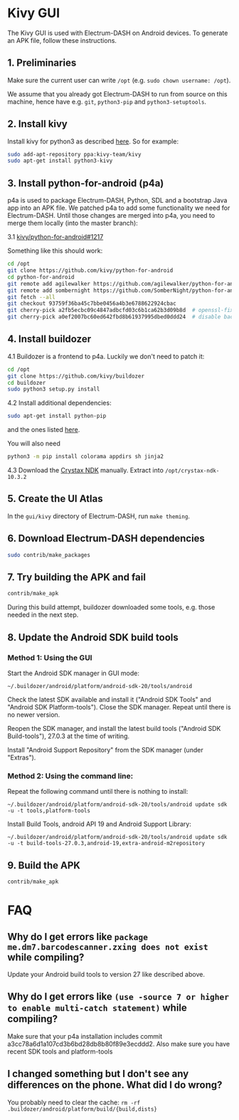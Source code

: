 # Kivy GUI

The Kivy GUI is used with Electrum-DASH on Android devices. To generate an APK file, follow these instructions.

## 1. Preliminaries

Make sure the current user can write `/opt` (e.g. `sudo chown username: /opt`).

We assume that you already got Electrum-DASH to run from source on this machine,
hence have e.g. `git`, `python3-pip` and `python3-setuptools`.

## 2. Install kivy

Install kivy for python3 as described [here](https://kivy.org/docs/installation/installation-linux.html).
So for example:
```sh
sudo add-apt-repository ppa:kivy-team/kivy
sudo apt-get install python3-kivy
```


## 3. Install python-for-android (p4a)
p4a is used to package Electrum-DASH, Python, SDL and a bootstrap Java app into an APK file. 
We patched p4a to add some functionality we need for Electrum-DASH. Until those changes are
merged into p4a, you need to merge them locally (into the master branch):

3.1 [kivy/python-for-android#1217](https://github.com/kivy/python-for-android/pull/1217)

Something like this should work:

```sh
cd /opt
git clone https://github.com/kivy/python-for-android
cd python-for-android
git remote add agilewalker https://github.com/agilewalker/python-for-android
git remote add sombernight https://github.com/SomberNight/python-for-android
git fetch --all
git checkout 93759f36ba45c7bbe0456a4b3e6788622924cbac
git cherry-pick a2fb5ecbc09c4847adbcfd03c6b1ca62b3d09b8d  # openssl-fix
git cherry-pick a0ef2007bc60ed642fbd8b61937995dbed0ddd24  # disable backups
```

## 4. Install buildozer
4.1 Buildozer is a frontend to p4a. Luckily we don't need to patch it:

```sh
cd /opt
git clone https://github.com/kivy/buildozer
cd buildozer
sudo python3 setup.py install
```

4.2 Install additional dependencies:
```sh
sudo apt-get install python-pip
```
and the ones listed
[here](https://buildozer.readthedocs.io/en/latest/installation.html#targeting-android).

You will also need
```sh
python3 -m pip install colorama appdirs sh jinja2
```


4.3 Download the [Crystax NDK](https://www.crystax.net/en/download) manually.
Extract into `/opt/crystax-ndk-10.3.2`


## 5. Create the UI Atlas
In the `gui/kivy` directory of Electrum-DASH, run `make theming`.

## 6. Download Electrum-DASH dependencies
```sh
sudo contrib/make_packages
```

## 7. Try building the APK and fail

```sh
contrib/make_apk
```

During this build attempt, buildozer downloaded some tools,
e.g. those needed in the next step.

## 8. Update the Android SDK build tools

### Method 1: Using the GUI

  Start the Android SDK manager in GUI mode:
  
    ~/.buildozer/android/platform/android-sdk-20/tools/android

  Check the latest SDK available and install it
  ("Android SDK Tools" and "Android SDK Platform-tools").
  Close the SDK manager. Repeat until there is no newer version.
  
  Reopen the SDK manager, and install the latest build tools
  ("Android SDK Build-tools"), 27.0.3 at the time of writing.
  
  Install "Android Support Repository" from the SDK manager (under "Extras").

### Method 2: Using the command line:

  Repeat the following command until there is nothing to install:

    ~/.buildozer/android/platform/android-sdk-20/tools/android update sdk -u -t tools,platform-tools

  Install Build Tools, android API 19 and Android Support Library:

    ~/.buildozer/android/platform/android-sdk-20/tools/android update sdk -u -t build-tools-27.0.3,android-19,extra-android-m2repository


## 9. Build the APK

```sh
contrib/make_apk
```

# FAQ
## Why do I get errors like `package me.dm7.barcodescanner.zxing does not exist` while compiling?
Update your Android build tools to version 27 like described above.

## Why do I get errors like  `(use -source 7 or higher to enable multi-catch statement)` while compiling?
Make sure that your p4a installation includes commit a3cc78a6d1a107cd3b6bd28db8b80f89e3ecddd2.
Also make sure you have recent SDK tools and platform-tools

## I changed something but I don't see any differences on the phone. What did I do wrong?
You probably need to clear the cache: `rm -rf .buildozer/android/platform/build/{build,dists}`
